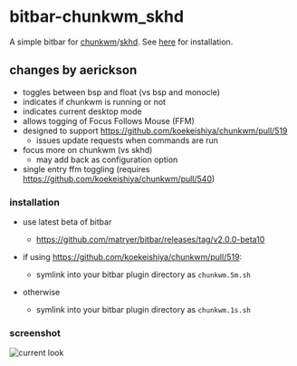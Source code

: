 # bitbar-chunkwm_skhd
A simple bitbar for [chunkwm](https://github.com/koekeishiya/chunkwm)/[skhd](https://github.com/koekeishiya/skhd). See [here](https://github.com/matryer/bitbar#installing-plugins) for installation.

## changes by aerickson

- toggles between bsp and float (vs bsp and monocle)
- indicates if chunkwm is running or not
- indicates current desktop mode
- allows togging of Focus Follows Mouse (FFM)
- designed to support https://github.com/koekeishiya/chunkwm/pull/519
  - issues update requests when commands are run
- focus more on chunkwm (vs skhd)
  - may add back as configuration option
- single entry ffm toggling (requires https://github.com/koekeishiya/chunkwm/pull/540)

### installation

- use latest beta of bitbar
  - https://github.com/matryer/bitbar/releases/tag/v2.0.0-beta10

- if using https://github.com/koekeishiya/chunkwm/pull/519:
  - symlink into your bitbar plugin directory as `chunkwm.5m.sh`
- otherwise
  - symlink into your bitbar plugin directory as `chunkwm.1s.sh`

### screenshot 

![current look](https://www.evernote.com/shard/s74/sh/7a33ff9c-83b6-4068-a83b-18d90dfbcf1b/d4282ec089c8689b/res/7caf8e76-16cd-4d0e-8c95-263aea1ce517/skitch.png)
